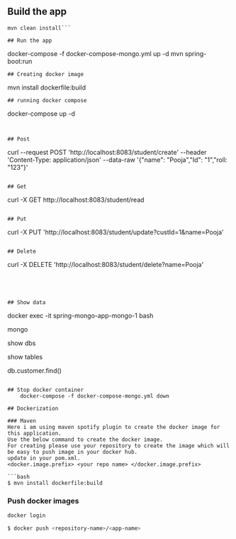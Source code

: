 ## Build the app

``` 
mvn clean install```

## Run the app

``` 
docker-compose -f docker-compose-mongo.yml up -d
mvn spring-boot:run

```
## Creating docker image

```
mvn install dockerfile:build

```
## running docker compose

``` 
docker-compose up -d

```


## Post

``` 
curl --request POST 'http://localhost:8083/student/create' --header 'Content-Type: application/json' --data-raw '{"name": "Pooja","Id": "1","roll: "123"}'
```

## Get 

``` 
curl -X GET http://localhost:8083/student/read 
```

## Put

``` 
curl -X PUT 'http://localhost:8083/student/update?custId=1&name=Pooja' 
```

## Delete

```
curl -X DELETE 'http://localhost:8083/student/delete?name=Pooja' 
```




## Show data

```
docker exec -it spring-mongo-app-mongo-1 bash

mongo

show dbs

show tables

db.customer.find()

```

## Stop docker container
    docker-compose -f docker-compose-mongo.yml down

## Dockerization

### Maven 
Here i am using maven spotify plugin to create the docker image for this application.
Use the below command to create the docker image.
For creating please use your repository to create the image which will be easy to push image in your docker hub.
update in your pom.xml.
<docker.image.prefix> <your repo name> </docker.image.prefix>

```bash
$ mvn install dockerfile:build
```

### Push docker images

```bash
docker login

$ docker push <repository-name>/<app-name>

```

